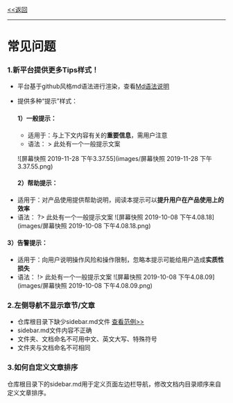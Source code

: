 [<<返回](https://leaishere.github.io/docs_new/)

------

# 常见问题

### 1.新平台提供更多Tips样式！

* 平台基于github风格md语法进行渲染，查看[Md语法说明](https://www.jianshu.com/p/40ba812dd973)  

* 提供多种“提示”样式：

  

  #### 1）一般提示：

  - 适用于：与上下文内容有关的**重要信息**，需用户注意
  - 语法： > 此处有一个一般提示文案 
  
  ![屏幕快照 2019-11-28 下午3.37.55](images/屏幕快照 2019-11-28 下午3.37.55.png)

  

  #### 	2）帮助提示：

- 适用于：对产品使用提供帮助说明，阅读本提示可以**提升用户在产品使用上的效率**
- 语法： ?> 此处有一个一般提示文案 ![屏幕快照 2019-10-08 下午4.08.18](images/屏幕快照 2019-10-08 下午4.08.18.png)



#### 3）告警提示：

- 适用于：向用户说明操作风险和操作限制，忽略本提示可能给用户造成**实质性损失**
- 语法： !> 此处有一个一般提示文案 ![屏幕快照 2019-10-08 下午4.08.09](images/屏幕快照 2019-10-08 下午4.08.09.png)



### 2.左侧导航不显示章节/文章

- 仓库根目录下缺少sidebar.md文件 [查看范例>>](sidebar范例)
- sidebar.md文件内容不正确
- 文件夹、文档命名不可用中文、英文大写、特殊符号
- 文件夹与文档命名不可相同

### 3.如何自定义文章排序

仓库根目录下的sidebar.md用于定义页面左边栏导航，修改文档内目录顺序来自定义文章排序。

